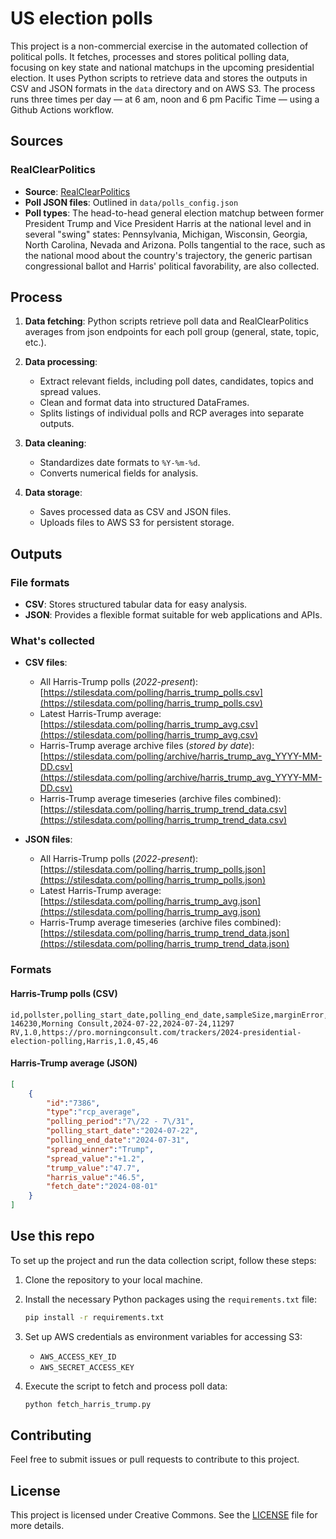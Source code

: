 
# US election polls

This project is a non-commercial exercise in the automated collection of political polls. It fetches, processes and stores political polling data, focusing on key state and national matchups in the upcoming presidential election. It uses Python scripts to retrieve data and stores the outputs in CSV and JSON formats in the `data` directory and on AWS S3. The process runs three times per day — at 6 am, noon and 6 pm Pacific Time — using a Github Actions workflow.

## Sources

### RealClearPolitics

- **Source**: [RealClearPolitics](https://www.realclearpolitics.com/)
- **Poll JSON files**: Outlined in `data/polls_config.json`
- **Poll types**: The head-to-head general election matchup between former President Trump and Vice President Harris at the national level and in several "swing" states: Pennsylvania, Michigan, Wisconsin, Georgia, North Carolina, Nevada and Arizona. Polls tangential to the race, such as the national mood about the country's trajectory, the generic partisan congressional ballot and Harris' political favorability, are also collected. 

## Process

1. **Data fetching**: Python scripts retrieve poll data and RealClearPolitics averages from json endpoints for each poll group (general, state, topic, etc.). 

2. **Data processing**: 
    - Extract relevant fields, including poll dates, candidates, topics and spread values.
    - Clean and format data into structured DataFrames.
    - Splits listings of individual polls and RCP averages into separate outputs.

3. **Data cleaning**:
    - Standardizes date formats to `%Y-%m-%d`.
    - Converts numerical fields for analysis.

4. **Data storage**:
    - Saves processed data as CSV and JSON files.
    - Uploads files to AWS S3 for persistent storage.

## Outputs

### File formats

- **CSV**: Stores structured tabular data for easy analysis.
- **JSON**: Provides a flexible format suitable for web applications and APIs.

### What's collected





- **CSV files**:
  - All Harris-Trump polls (*2022-present*): 
  [https://stilesdata.com/polling/harris_trump_polls.csv](https://stilesdata.com/polling/harris_trump_polls.csv)
  - Latest Harris-Trump average: 
  [https://stilesdata.com/polling/harris_trump_avg.csv](https://stilesdata.com/polling/harris_trump_avg.csv)
  - Harris-Trump average archive files (*stored by date*):
  [https://stilesdata.com/polling/archive/harris_trump_avg_YYYY-MM-DD.csv](https://stilesdata.com/polling/archive/harris_trump_avg_YYYY-MM-DD.csv)
   - Harris-Trump average timeseries (archive files combined): 
  [https://stilesdata.com/polling/harris_trump_trend_data.csv](https://stilesdata.com/polling/harris_trump_trend_data.csv)

- **JSON files**:
  - All Harris-Trump polls (*2022-present*): 
  [https://stilesdata.com/polling/harris_trump_polls.json](https://stilesdata.com/polling/harris_trump_polls.json)
  - Latest Harris-Trump average: 
  [https://stilesdata.com/polling/harris_trump_avg.json](https://stilesdata.com/polling/harris_trump_avg.json)
   - Harris-Trump average timeseries (archive files combined): 
  [https://stilesdata.com/polling/harris_trump_trend_data.json](https://stilesdata.com/polling/harris_trump_trend_data.json)

### Formats

#### Harris-Trump polls (CSV)
```
id,pollster,polling_start_date,polling_end_date,sampleSize,marginError,link,spread_winner,spread_value,trump_value,harris_value
146230,Morning Consult,2024-07-22,2024-07-24,11297 RV,1.0,https://pro.morningconsult.com/trackers/2024-presidential-election-polling,Harris,1.0,45,46
```

#### Harris-Trump average (JSON)
```json
[
    {
        "id":"7386",
        "type":"rcp_average",
        "polling_period":"7\/22 - 7\/31",
        "polling_start_date":"2024-07-22",
        "polling_end_date":"2024-07-31",
        "spread_winner":"Trump",
        "spread_value":"+1.2",
        "trump_value":"47.7",
        "harris_value":"46.5",
        "fetch_date":"2024-08-01"
    }
]
```

## Use this repo

To set up the project and run the data collection script, follow these steps:

1. Clone the repository to your local machine.

2. Install the necessary Python packages using the `requirements.txt` file:
   ```bash
   pip install -r requirements.txt
   ```

3. Set up AWS credentials as environment variables for accessing S3:
   - `AWS_ACCESS_KEY_ID`
   - `AWS_SECRET_ACCESS_KEY`

4. Execute the script to fetch and process poll data:
   ```bash
   python fetch_harris_trump.py
   ```

## Contributing

Feel free to submit issues or pull requests to contribute to this project.

## License

This project is licensed under Creative Commons. See the [LICENSE](LICENSE) file for more details.